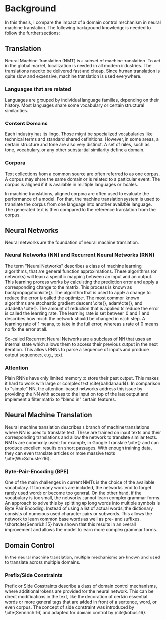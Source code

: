 # Background
In this thesis, I compare the impact of a domain control mechanism in neural machine translation.
The following background knowledge is needed to follow the further sections:

## Translation
Neural Machine Translation (NMT) is a subset of machine translation.
To act in the global market, localization is needed in all modern industries.
The translations need to be delivered fast and cheap.
Since human translation is quite slow and expensive, machine translation is used everywhere.

### Languages that are related
Languages are grouped by individual language families, depending on their history.
Most languages share some vocabulary or certain structural similarities.

### Content Domains
Each industry has its lingo.
Those might be specialized vocabularies like technical terms and standard shared definitions.
However, in some areas, a certain structure and tone are also very distinct.
A set of rules, such as tone, vocabulary, or any other substantial similarity define a domain.

### Corpora
Text collections from a common source are often referred to as one corpus.
A corpus may share the same domain or is related to a particular event.
The corpus is aligned if it is available in multiple languages or locales.

In machine translations, aligned corpora are often used to evaluate the performance of a model.
For that, the machine translation system is used to translate the corpus from one language into another available language.
The generated text is then compared to the reference translation from the corpus.

## Neural Networks
Neural networks are the foundation of neural machine translation.

### Neural Networks (NN) and Recurrent Neural Networks (RNN)
The term "Neural Networks" describes a class of machine learning algorithms, that are general function approximations.
These algorithms (or networks) will learn a specific mapping between an input and an output.
This learning process works by calculating the prediction error and apply a corresponding change to the matrix.
This process is known as backpropagation\cite{}. The algorithm that is used to apply a change to reduce the error is called the optimizer.
The most common known algorithms are stochastic gradient descent \cite{}, adam\cite{}, and adadelta \cite{}.
The amount of reduction that is applied to reduce the error is called the learning rate.
The learning rate is set between 0 and 1 and describes how much the network should be changed in each step.
A learning rate of 1 means, to take in the full error, whereas a rate of 0 means no fix the error at all.


So-called Recurrent Neural Networks are a subclass of NN that uses an internal state which allows them to access their previous output in the next iteration.
This allows RNNs to parse a sequence of inputs and produce output sequences, e.g., text.

### Attention
Plain RNNs have only limited memory to store their past output. This makes it hard to work with large or complex text \cite{bahdanau:14}.
In comparison to "simple" NN, the attention-based networks address this issue by providing the NN with access to the input on top of the last output and implement a filter matrix to "blend in" certain features. 


## Neural Machine Translation
Neural machine translation describes a branch of machine translations where NN is used to translate text.
These are trained on input texts and their corresponding translations and allow the network to translate similar texts.
NMTs are commonly used; for example, in Google Translate \cite{} and can produce excellent results on short passages.
With enough training data, they can even translate articles or more massive texts \cite{Wu:Schuster:16}.

### Byte-Pair-Encoding (BPE)
One of the main challenges in current NMTs is the choice of the available vocabulary.
If too many words are included, the networks tend to forget rarely used words or become too general.
On the other hand, if the vocabulary is too small, the networks cannot learn complex grammar forms.
An approach to solve this by splitting up long words into multiple symbols is Byte Pair Encoding.
Instead of using a list of actual words, the dictionary consists of numerous used character pairs or subwords.
This allows the network to learn common base words as well as pre- and suffixes.
\shortcite{Sennrich:15} have shown that this results in an overall improvement and allows the model to learn more complex grammar forms.

## Domain Control
In the neural machine translation, multiple mechanisms are known and used to translate across multiple domains.

### Prefix/Side Constraints
Prefix or Side Constraints describe a class of domain control mechanisms, where additional tokens are provided for the neural network.
This can be direct modifications in the text, like the decoration of certain essential words or more general tags that are added in front of a sentence, word, or even corpus.
The concept of side constraint was introduced by \cite{Sennrich:16} and adapted for domain control by \cite{kobus:16}.

